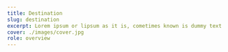 ```yaml
---
title: Destination
slug: destination
excerpt: Lorem ipsum or lipsum as it is, cometimes known is dummy text used in laying out print graphic or web design
cover: ./images/cover.jpg
role: overview
---
```

